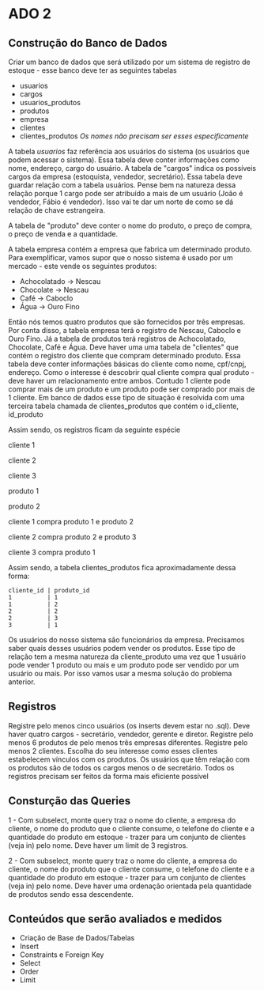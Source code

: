# ADO 2

## Construção do Banco de Dados

Criar um banco de dados que será utilizado por um sistema de registro de estoque - esse banco deve ter as seguintes tabelas
* usuarios
* cargos
* usuarios_produtos
* produtos
* empresa
* clientes
* clientes_produtos
*Os nomes não precisam ser esses especificamente*


A tabela *usuarios* faz referência aos usuários do sistema (os usuários que podem acessar o sistema). Essa tabela deve conter informações como nome, endereço, cargo do usuário.
A tabela de "cargos" indica os possíveis cargos da empresa (estoquista, vendedor, secretário). Essa tabela deve guardar relação com a tabela usuários. Pense bem na natureza dessa relação porque 1 cargo pode ser atribuído a mais de um usuário (João é vendedor, Fábio é vendedor). Isso vai te dar um norte de como se dá relação de chave estrangeira.

A tabela de "produto" deve conter o nome do produto, o preço de compra, o preço de venda e a quantidade.

A tabela empresa contém a empresa que fabrica um determinado produto. Para exemplificar, vamos supor que o nosso sistema é usado por um mercado - este vende os seguintes produtos:

* Achocolatado -> Nescau
* Chocolate -> Nescau
* Café -> Caboclo
* Água -> Ouro Fino

Então nós temos quatro produtos que são fornecidos por três empresas. Por conta disso, a tabela empresa terá o registro de Nescau, Caboclo e Ouro Fino. Já a tabela de produtos terá registros de Achocolatado, Chocolate, Café e Água. Deve haver uma uma tabela de "clientes" que contém o registro dos cliente que compram determinado produto. Essa tabela deve conter informações básicas do cliente como nome, cpf/cnpj, endereço. Como o interesse é descobrir qual cliente compra qual produto - deve haver um relacionamento entre ambos. Contudo 1 cliente pode comprar mais de um produto e um produto pode ser comprado por mais de 1 cliente. Em banco de dados esse tipo de situação é resolvida com uma terceira tabela chamada de clientes_produtos que contém o id_cliente, id_produto

Assim sendo, os registros ficam da seguinte espécie

cliente 1

cliente 2

cliente 3

produto 1

produto 2

cliente 1 compra produto 1 e produto 2

cliente 2 compra produto 2 e produto 3

cliente 3 compra produto 1

Assim sendo, a tabela clientes_produtos fica aproximadamente dessa forma:

```
cliente_id | produto_id
1          | 1
1          | 2
2          | 2
2          | 3
3          | 1
```


Os usuários do nosso sistema são funcionários da empresa. Precisamos saber quais desses usuários podem vender os produtos. Esse tipo de relação tem a mesma natureza da cliente_produto uma vez que 1 usuário pode vender 1 produto ou mais e um produto pode ser vendido por um usuário ou mais. Por isso vamos usar a mesma solução do problema anterior.

## Registros

Registre pelo menos cinco usuários (os inserts devem estar no .sql).
Deve haver quatro cargos - secretário, vendedor, gerente e diretor.
Registre pelo menos 6 produtos de pelo menos três empresas diferentes.
Registre pelo menos 2 clientes. Escolha do seu interesse como esses clientes estabelecem vínculos com os produtos.
Os usuários que têm relação com os produtos são de todos os cargos menos o de secretário.
Todos os registros precisam ser feitos da forma mais eficiente possível

## Consturção das Queries

1 - Com subselect, monte query traz o nome do cliente, a empresa do cliente, o nome do produto que o cliente consume, o telefone do cliente e a quantidade do produto em estoque - trazer para um conjunto de clientes (veja in) pelo nome. Deve haver um limit de 3 registros.

2 - Com subselect, monte query traz o nome do cliente, a empresa do cliente, o nome do produto que o cliente consume, o telefone do cliente e a quantidade do produto em estoque - trazer para um conjunto de clientes (veja in) pelo nome. Deve haver uma ordenação orientada pela quantidade de produtos sendo essa descendente.

## Conteúdos que serão avaliados e medidos

* Criação de Base de Dados/Tabelas
* Insert
* Constraints e Foreign Key
* Select
* Order
* Limit
